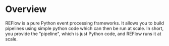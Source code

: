 # Overview

REFlow is a pure Python event processing frameworks.  It allows you to build pipelines using simple python code which 
can then be run at scale.  In short, you provide the "pipeline", which is just Python code, and REFlow runs it at 
scale.  

